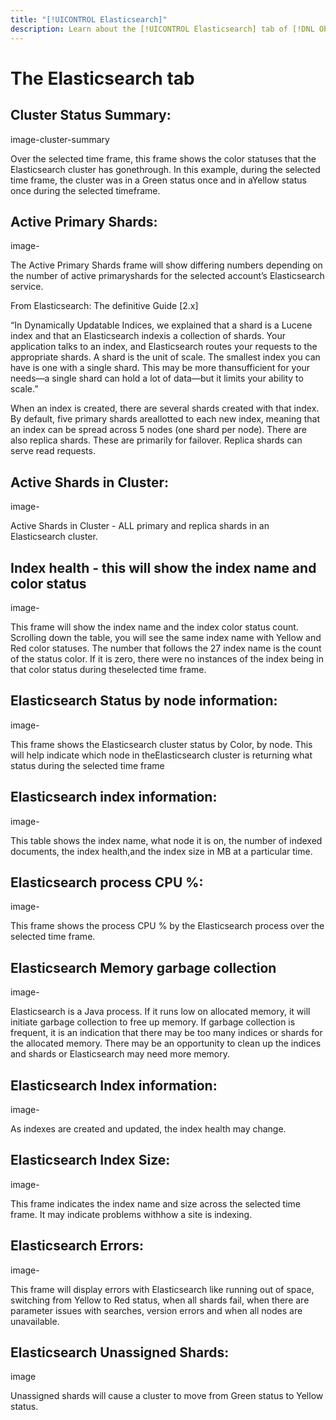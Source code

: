```yaml
---
title: "[!UICONTROL Elasticsearch]"
description: Learn about the [!UICONTROL Elasticsearch] tab of [!DNL Observation for Adobe Commerce], 
---
```


# The Elasticsearch tab

## Cluster Status Summary:

image-cluster-summary

Over the selected time frame, this frame shows the color statuses that the Elasticsearch cluster has
gonethrough. In this example, during the selected time frame, the cluster was in a Green status once
and in aYellow status once during the selected timeframe.

## Active Primary Shards:

image-

The Active Primary Shards frame will show differing numbers depending on the number of active
primaryshards for the selected account’s Elasticsearch service.

From Elasticsearch: The definitive Guide [2.x]

“In Dynamically Updatable Indices, we explained that a shard is a Lucene index and that an
Elasticsearch indexis a collection of shards. Your application talks to an index, and Elasticsearch
routes your requests to the appropriate shards.
A shard is the unit of scale. The smallest index you can have is one with a single shard. This may be
more thansufficient for your needs—a single shard can hold a lot of data—but it limits your ability to
scale.”

When an index is created, there are several shards created with that index. By default, five primary
shards areallotted to each new index, meaning that an index can be spread across 5 nodes (one
shard per node).
There are also replica shards. These are primarily for failover. Replica shards can serve read requests.

## Active Shards in Cluster:

image-

Active Shards in Cluster - ALL primary and replica shards in an Elasticsearch cluster.

## Index health - this will show the index name and color status

image-

This frame will show the index name and the index color status count. Scrolling down the table, you
will see the same index name with Yellow and Red color statuses. The number that follows the
27
index name is the count of the status color. If it is zero, there were no instances of the index being in
that color status during theselected time frame.

## Elasticsearch Status by node information:

image-

This frame shows the Elasticsearch cluster status by Color, by node. This will help indicate which
node in theElasticsearch cluster is returning what status during the selected time frame

## Elasticsearch index information:

image-

This table shows the index name, what node it is on, the number of indexed documents, the index
health,and the index size in MB at a particular time.

## Elasticsearch process CPU %:

image-

This frame shows the process CPU % by the Elasticsearch process over the selected time frame.

## Elasticsearch Memory garbage collection

image-

Elasticsearch is a Java process. If it runs low on allocated memory, it will initiate garbage collection to
free up memory. If garbage collection is frequent, it is an indication that there may be too many
indices or shards for the allocated memory. There may be an opportunity to clean up the indices and
shards or Elasticsearch may need more memory.

## Elasticsearch Index information:

image-

As indexes are created and updated, the index health may change.

## Elasticsearch Index Size:

image-

This frame indicates the index name and size across the selected time frame. It may indicate
problems withhow a site is indexing.

## Elasticsearch Errors:

image-

This frame will display errors with Elasticsearch like running out of space, switching from Yellow to
Red status, when all shards fail, when there are parameter issues with searches, version errors and
when all nodes are unavailable.

## Elasticsearch Unassigned Shards:

image

Unassigned shards will cause a cluster to move from Green status to Yellow status.




